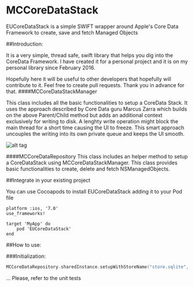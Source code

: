 # MCCoreDataStack
EUCoreDataStack is a simple SWIFT wrapper around Apple's Core Data Framework to create, save and fetch Managed Objects

##Introduction:

It is a very simple, thread safe, swift library that helps you dig into the CoreData Framework. 
I have created it for a personal project and it is on my personal library since February 2016.

Hopefully here it will be useful to other developers that hopefully will contribute to it. Feel free to create pull requests. Thank you in advance for that. 
####MCCoreDataStackManager 

This class includes all the basic functionalities to setup a CoreData Stack. It uses the approach described by Core Data guru Marcus Zarra which builds on the above Parent/Child method but adds an additional context exclusively for writing to disk. A lenghty write operation might block the main thread for a short time causing the UI to freeze. This smart approach uncouples the writing into its own private queue and keeps the UI smooth.

![alt tag](https://dl.dropboxusercontent.com/u/7201536/model.png)

####MCCoreDataRepository
 This class includes an helper method to setup a CoreDataStack using MCCoreDataStackManager. This class provides basic functionalities to create, delete and fetch NSManagedObjects.

##Integrate in your existing project

You can use Cocoapods to install EUCoreDataStack adding it to your Pod file

```
platform :ios, '7.0'
use_frameworks!

target 'MyApp' do
    pod 'EUCoreDataStack'
end
```
##How to use:

###Initialization:

```swift
MCCoreDataRepository.sharedInstance.setupWithStoreName("store.sqlite", modelName: "MyDataModel", domainName: "uk.co.myApplication")
```

... Please, refer to the unit tests

